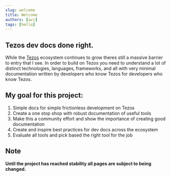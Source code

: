 ```yaml
---
slug: welcome
title: Welcome
authors: [avi]
tags: [hello]
---
```


## Tezos dev docs done right.

While the [Tezos](https://tezos.com) ecosystem continues to grow theres still a massive barrier to entry that I see. In order to build on Tezos you need to understand a lot of distinct technologies, languages, frameworks, and all with very minimal documentation written by developers who know Tezos for developers who know Tezos.

<!--truncate-->

## My goal for this project:

1. Simple docs for simple frictionless development on Tezos
2. Create a one stop shop with robust documentation of useful tools
3. Make this a community effort and show the importance of creating good documentation
4. Create and inspire best practices for dev docs across the ecosystem
5. Evaluate all tools and pick based the right tool for the job

## Note

**Until the project has reached stability all pages are subject to being changed.**
